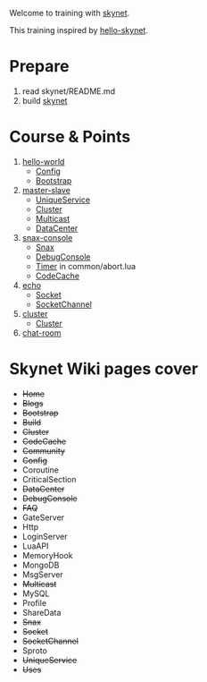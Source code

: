 Welcome to training with [skynet](https://github.com/cloudwu/skynet/wiki).

This training inspired by [hello-skynet](https://github.com/ximenpo/hello-skynet).  

# Prepare
1. read skynet/README.md
2. build [skynet](https://github.com/cloudwu/skynet/wiki/Build)

# Course & Points
1. [hello-world](https://github.com/qinhanlei/terminator/tree/master/training/hello-world)
    - [Config](https://github.com/cloudwu/skynet/wiki/Config)
    - [Bootstrap](https://github.com/cloudwu/skynet/wiki/Bootstrap)
2. [master-slave](https://github.com/qinhanlei/terminator/tree/master/training/master-slave)
    - [UniqueService](https://github.com/cloudwu/skynet/wiki/UniqueService)
    - [Cluster](https://github.com/cloudwu/skynet/wiki/Cluster)
    - [Multicast](https://github.com/cloudwu/skynet/wiki/Multicast)
    - [DataCenter](https://github.com/cloudwu/skynet/wiki/DataCenter)
3. [snax-console](https://github.com/qinhanlei/terminator/tree/master/training/snax-console)
    - [Snax](https://github.com/cloudwu/skynet/wiki/Snax)
    - [DebugConsole](https://github.com/cloudwu/skynet/wiki/DebugConsole)
    - [Timer](https://github.com/cloudwu/skynet/wiki/LuaAPI) in common/abort.lua
    - [CodeCache](https://github.com/cloudwu/skynet/wiki/CodeCache)  
4. [echo](https://github.com/qinhanlei/terminator/tree/master/training/echo)
    - [Socket](https://github.com/cloudwu/skynet/wiki/Socket)
    - [SocketChannel](https://github.com/cloudwu/skynet/wiki/Socket)
5. [cluster](https://github.com/qinhanlei/terminator/tree/master/training/cluster)
    - [Cluster](https://github.com/cloudwu/skynet/wiki/Cluster)
6. [chat-room](https://github.com/qinhanlei/terminator/tree/master/training/chat-room)

# Skynet Wiki pages cover
* ~~Home~~
* ~~Blogs~~
* ~~Bootstrap~~
* ~~Build~~
* ~~Cluster~~
* ~~CodeCache~~
* ~~Community~~
* ~~Config~~
* Coroutine
* CriticalSection
* ~~DataCenter~~
* ~~DebugConsole~~
* ~~FAQ~~
* GateServer
* Http
* LoginServer
* LuaAPI
* MemoryHook
* MongoDB
* MsgServer
* ~~Multicast~~
* MySQL
* Profile
* ShareData
* ~~Snax~~
* ~~Socket~~
* ~~SocketChannel~~
* Sproto
* ~~UniqueService~~
* ~~Uses~~
